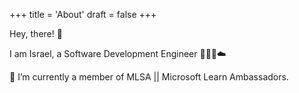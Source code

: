 +++
title = 'About'
draft = false
+++

Hey, there! 👋

I am Israel, a Software Development Engineer 👩🏻‍💻☁️

🔭 I’m currently a member of MLSA || Microsoft Learn Ambassadors.
